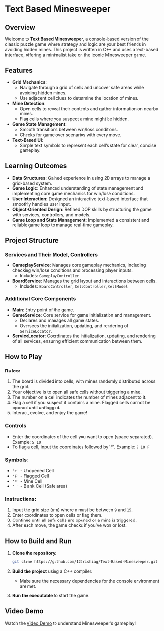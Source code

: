 # Text Based Minesweeper

## Overview
Welcome to **Text Based Minesweeper**, a console-based version of the classic puzzle game where strategy and logic are your best friends in avoiding hidden mines. This project is written in C++ and uses a text-based interface, offering a minimalist take on the iconic Minesweeper game.

## Features
- **Grid Mechanics**: 
  - Navigate through a grid of cells and uncover safe areas while avoiding hidden mines.
  - Use adjacent cell clues to determine the location of mines.
- **Mine Detection**: 
  - Open cells to reveal their contents and gather information on nearby mines.
  - Flag cells where you suspect a mine might be hidden.
- **Game State Management**: 
  - Smooth transitions between win/loss conditions.
  - Checks for game over scenarios with every move.
- **Text-Based UI**: 
  - Simple text symbols to represent each cell’s state for clear, concise gameplay.

## Learning Outcomes

- **Data Structures**: Gained experience in using 2D arrays to manage a grid-based system.
- **Game Logic**: Enhanced understanding of state management and implementing core game mechanics for win/lose conditions.
- **User Interaction**: Designed an interactive text-based interface that smoothly handles user input.
- **Object-Oriented Design**: Refined OOP skills by structuring the game with services, controllers, and models.
- **Game Loop and State Management**: Implemented a consistent and reliable game loop to manage real-time gameplay.

## Project Structure

### Services and Their Model, Controllers

- **GameplayService**: Manages core gameplay mechanics, including checking win/lose conditions and processing player inputs.
  - Includes: `GameplayController`
- **BoardService**: Manages the grid layout and interactions between cells.
  - Includes: `BoardController`, `CellController`, `CellModel`

### Additional Core Components

- **Main**: Entry point of the game.
- **GameService**: Core service for game initialization and management.
  - Declares and manages all game states.
  - Oversees the initialization, updating, and rendering of `ServiceLocator`.
- **ServiceLocator**: Coordinates the initialization, updating, and rendering of all services, ensuring efficient communication between them.

## How to Play

### Rules:
1. The board is divided into cells, with mines randomly distributed across the grid.
2. Your objective is to open all safe cells without triggering a mine.
3. The number on a cell indicates the number of mines adjacent to it.
4. Flag a cell if you suspect it contains a mine. Flagged cells cannot be opened until unflagged.
5. Interact, evolve, and enjoy the game!

### Controls:
- Enter the coordinates of the cell you want to open (space separated).
  Example: `5 10`
- To flag a cell, input the coordinates followed by 'F'.
  Example: `5 10 F`

### Symbols:
- `'+'` - Unopened Cell  
- `'F'` - Flagged Cell  
- `'*'` - Mine Cell  
- `' '` - Blank Cell (Safe area)

### Instructions:
1. Input the grid size (`n*n`) where `n` must be between `9` and `15`.
2. Enter coordinates to open cells or flag them.
3. Continue until all safe cells are opened or a mine is triggered.
4. After each move, the game checks if you've won or lost.

## How to Build and Run

1. **Clone the repository**:
   ```bash
   git clone https://github.com/123rishiag/Text-Based-Minesweeper.git
   ```

2. **Build the project** using a C++ compiler.
   - Make sure the necessary dependencies for the console environment are met.
   
3. **Run the executable** to start the game.

## Video Demo
Watch the [Video Demo](https://www.loom.com/share/43b98f0a48e34db3b6a647b878c6d77e?sid=dba471ed-1d36-4de1-84f8-2c6a21ffddb0) to understand Minesweeper's gameplay!